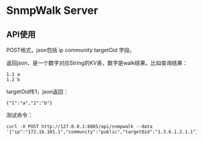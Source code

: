 # SnmpWalk Server

## API使用

POST格式，json包括 ip community targetOid 字段。  

返回json，是一个数字对应String的KV表，数字是walk结果。比如查询结果：  

```
1.1 a
1.2 b
```

targetOid传1，json返回：
```
{"1":"a","2":"b"}
```

测试命令：

```
curl -X POST http://127.0.0.1:8085/api/snmpwalk --data '{"ip":"172.16.101.1","community":"public","targetOid":"1.3.6.1.2.1.1"}'
```
